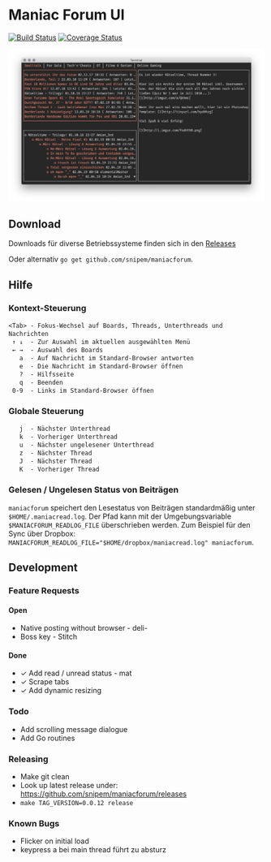 # Maniac Forum UI

[![Build Status](https://travis-ci.com/snipem/maniacforum.svg?branch=master)](https://travis-ci.com/snipem/maniacforum)
[![Coverage Status](https://coveralls.io/repos/github/snipem/maniacforum/badge.svg)](https://coveralls.io/github/snipem/maniacforum)

![Maniacforum Screenshot](res/maniacforum.png "Maniacforum Screenshot")

## Download

Downloads für diverse Betriebssysteme finden sich in den [Releases](https://github.com/snipem/maniacforum/releases)

Oder alternativ `go get github.com/snipem/maniacforum`.

## Hilfe

### Kontext-Steuerung

    <Tab> - Fokus-Wechsel auf Boards, Threads, Unterthreads und Nachrichten
     ↑ ↓  - Zur Auswahl im aktuellen ausgewählten Menü
     ← →  - Auswahl des Boards
       a  - Auf Nachricht im Standard-Browser antworten
       e  - Die Nachricht im Standard-Browser öffnen
       ?  - Hilfsseite
       q  - Beenden
     0-9  - Links im Standard-Browser öffnen

### Globale Steuerung

       j  - Nächster Unterthread
       k  - Vorheriger Unterthread
       u  - Nächster ungelesener Unterthread
       z  - Nächster Thread
       J  - Nächster Thread
       K  - Vorheriger Thread

### Gelesen / Ungelesen Status von Beiträgen

`maniacforum` speichert den Lesestatus von Beiträgen standardmäßig unter `$HOME/.maniacread.log`.
Der Pfad kann mit der Umgebungsvariable `$MANIACFORUM_READLOG_FILE` überschrieben werden.
Zum Beispiel für den Sync über Dropbox: `MANIACFORUM_READLOG_FILE="$HOME/dropbox/maniacread.log" maniacforum`.

## Development

### Feature Requests

#### Open

* Native posting without browser - deli-
* Boss key - Stitch

#### Done

* ✓ Add read / unread status - mat
* ✓ Scrape tabs
* ✓ Add dynamic resizing

### Todo

* Add scrolling message dialogue
* Add Go routines

### Releasing

* Make git clean
* Look up latest release under: https://github.com/snipem/maniacforum/releases
* `make TAG_VERSION=0.0.12 release`

### Known Bugs

* Flicker on initial load
* keypress a bei main thread führt zu absturz